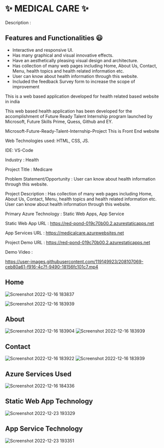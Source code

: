 # ✨  MEDICAL CARE ✨

Description : 

## Features and Functionalities 😃

- Interactive and responsive UI.
- Has many graphical and visual innovative effects.
- Have an aesthetically pleasing visual design and architecture.
- Has collection of many web pages including Home, About Us, Contact, Menu, health topics and health related information etc.
- User can know about health information through this website.
- Included the feedback Survey form to increase the scope of improvement 

This is a web based application developed for health related based website in india

This web based health application has been developed for the accomplishment of Future Ready Talent Internship program launched by Microsoft, Future Skills Prime, Quess, Github and EY.

Microsoft-Future-Ready-Talent-Internship-Project This is Front End website

Web Technologies used: HTML, CSS, JS.

IDE: VS-Code

Industry : Health

Project Title : Medicare

Problem Statement/Opportunity : User can know about health information through this website.

Project Description : Has collection of many web pages including Home, About Us, Contact, Menu, health topics and health related information etc.
User can know about health information through this website.

Primary Azure Technology : Static Web Apps, App Service

Static Web App URL : https://red-pond-019c70b00.2.azurestaticapps.net

App Services URL : https://medicalcare.azurewebsites.net

Project Demo URL : https://red-pond-019c70b00.2.azurestaticapps.net

Demo Video : 

https://user-images.githubusercontent.com/119149923/208107069-ceb80a61-f916-4c7f-9490-18156fc101c7.mp4

## Home
![Screenshot 2022-12-16 183837](https://user-images.githubusercontent.com/119149923/208107337-1859d40d-c533-4d0c-b1bd-f0d838f124c4.jpg)

![Screenshot 2022-12-16 183939](https://user-images.githubusercontent.com/119149923/208105509-a4c18485-cac6-423a-9bc6-baa7b68c3df6.jpg)

## About
![Screenshot 2022-12-16 183904](https://user-images.githubusercontent.com/119149923/208105566-a9943966-e1dd-4b6a-ad69-19340d5482e1.jpg)
![Screenshot 2022-12-16 183939](https://user-images.githubusercontent.com/119149923/208105572-7bae02ba-5bda-4c1c-8e2e-d215ccb6d1f4.jpg)

## Contact
![Screenshot 2022-12-16 183922](https://user-images.githubusercontent.com/119149923/208105626-60410c43-1134-481b-a039-429772323707.jpg)
![Screenshot 2022-12-16 183939](https://user-images.githubusercontent.com/119149923/208105639-b679455b-ef5f-4736-a509-f6317252abdf.jpg)

## Azure Services Used

![Screenshot 2022-12-16 184336](https://user-images.githubusercontent.com/119149923/208106147-3bcbc94f-4d77-498b-b3b0-420654b33253.jpg)

## Static Web App Technology

![Screenshot 2022-12-23 193329](https://user-images.githubusercontent.com/119149923/209348666-cde379ef-da7a-4dd3-9494-67ecd724d03b.jpg)

## App Service Technology

![Screenshot 2022-12-23 193351](https://user-images.githubusercontent.com/119149923/209348745-787bb8c6-edbe-44d2-8a69-73e7b3c000f8.jpg)

